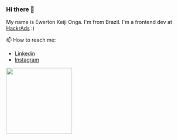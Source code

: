 ### Hi there 👋

My name is Ewerton Keiji Onga. I'm from Brazil. I'm a frontend dev at [HackrAds](https://www.linkedin.com/company/audience-hackr/) :)

📫 How to reach me:
  - [Linkedin](https://www.linkedin.com/in/ewerton-onga-7772a9125/)
  - [Instagram](https://www.instagram.com/keijihonga/?hl=pt-br)

  <div>
  <a href="https://github.com/keijionga">
  <img height="180em" src="https://github-readme-stats.vercel.app/api?username=keijionga&show_icons=true&theme=tokyonight&include_all_commits=true&count_private=true"/>
 </div>
